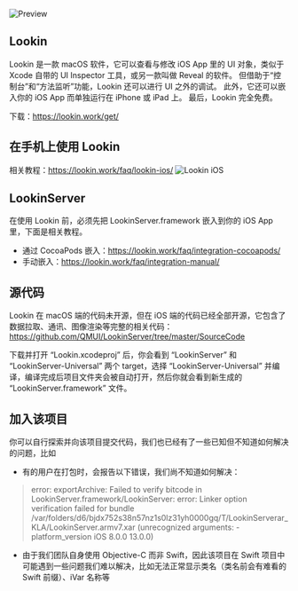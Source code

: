 ![Preview](https://cdn.lookin.work/public/style/images/independent/homepage/preview_en_2x.jpg "Preview")

## Lookin
Lookin 是一款 macOS 软件，它可以查看与修改 iOS App 里的 UI 对象，类似于 Xcode 自带的 UI Inspector 工具，或另一款叫做 Reveal 的软件。
但借助于“控制台”和“方法监听”功能，Lookin 还可以进行 UI 之外的调试。
此外，它还可以嵌入你的 iOS App 而单独运行在 iPhone 或 iPad 上。
最后，Lookin 完全免费。

下载：https://lookin.work/get/

## 在手机上使用 Lookin
相关教程：https://lookin.work/faq/lookin-ios/
![Lookin iOS](https://cdn.lookin.work/public/style/images/independent/sec6_2x.png "Lookin iOS")


## LookinServer
在使用 Lookin 前，必须先把 LookinServer.framework 嵌入到你的 iOS App 里，下面是相关教程。
- 通过 CocoaPods 嵌入：https://lookin.work/faq/integration-cocoapods/
- 手动嵌入：https://lookin.work/faq/integration-manual/

## 源代码
Lookin 在 macOS 端的代码未开源，但在 iOS 端的代码已经全部开源，它包含了数据拉取、通讯、图像渲染等完整的相关代码：https://github.com/QMUI/LookinServer/tree/master/SourceCode

下载并打开 “Lookin.xcodeproj” 后，你会看到 “LookinServer” 和 “LookinServer-Universal” 两个 target，选择 “LookinServer-Universal” 并编译，编译完成后项目文件夹会被自动打开，然后你就会看到新生成的 “LookinServer.framework” 文件。

## 加入该项目
你可以自行探索并向该项目提交代码，我们也已经有了一些已知但不知道如何解决的问题，比如
- 有的用户在打包时，会报告以下错误，我们尚不知道如何解决：
> error: exportArchive: Failed to verify bitcode in LookinServer.framework/LookinServer:
error: Linker option verification failed for bundle /var/folders/d6/bjdx752s38n57nz1s0lz31yh0000gq/T/LookinServerar_KLA/LookinServer.armv7.xar (unrecognized arguments: -platform_version iOS 8.0.0 13.0.0)

- 由于我们团队自身使用 Objective-C 而非 Swift，因此该项目在 Swift 项目中可能遇到一些问题我们难以解决，比如无法正常显示类名（类名前会有难看的 Swift 前缀）、iVar 名称等
